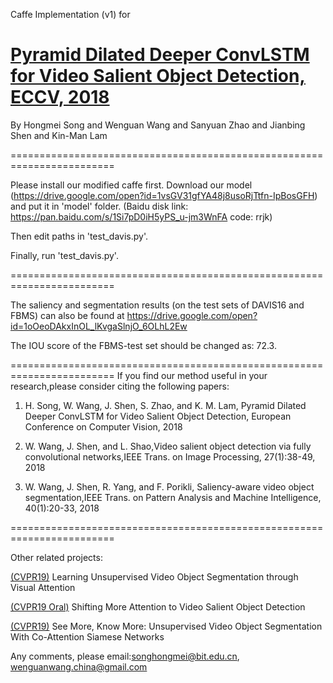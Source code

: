 Caffe Implementation (v1) for 

# [Pyramid Dilated Deeper ConvLSTM for Video Salient Object Detection, ECCV, 2018](https://www.researchgate.net/publication/328116556_Pyramid_Dilated_Deeper_ConvLSTM_for_Video_Salient_Object_Detection_15th_European_Conference_Munich_Germany_September_8-14_2018_Proceedings_Part_XI)

By Hongmei Song and Wenguan Wang and Sanyuan Zhao and Jianbing Shen and Kin-Man Lam

========================================================================

Please install our modified caffe first. Download our model (https://drive.google.com/open?id=1vsGV31gfYA48j8usoRjTtfn-IpBosGFH) and put it in 'model' folder. (Baidu disk link: https://pan.baidu.com/s/1Si7pD0iH5yPS_u-jm3WnFA code: rrjk)

Then edit paths in 'test_davis.py'.

Finally, run 'test_davis.py'.

========================================================================

The saliency and segmentation results (on the test sets of DAVIS16 and FBMS) can also be found at https://drive.google.com/open?id=1oOeoDAkxInOL_lKvgaSlnjO_6OLhL2Ew

The IOU score of the FBMS-test set should be changed as: 72.3. 

========================================================================
If you find our method useful in your research,please consider citing the following papers:

1) H. Song, W. Wang, J. Shen, S. Zhao, and K. M. Lam, Pyramid Dilated Deeper ConvLSTM for Video Salient Object Detection, European Conference on Computer Vision, 2018

2) W. Wang, J. Shen, and L. Shao,Video salient object detection via fully convolutional networks,IEEE Trans. on Image Processing, 27(1):38-49, 2018

3) W. Wang, J. Shen, R. Yang, and F. Porikli, Saliency-aware video object segmentation,IEEE Trans. on Pattern Analysis and Machine Intelligence, 40(1):20-33, 2018

========================================================================

Other related projects:

[(CVPR19)](https://github.com/wenguanwang/AGS) Learning Unsupervised Video Object Segmentation through Visual Attention

[(CVPR19 Oral)](https://github.com/wenguanwang/DAVSOD) Shifting More Attention to Video Salient Object Detection

[(CVPR19)](https://github.com/carrierlxk/COSNet) See More, Know More: Unsupervised Video Object Segmentation With Co-Attention Siamese Networks

Any comments, please email:songhongmei@bit.edu.cn, wenguanwang.china@gmail.com
